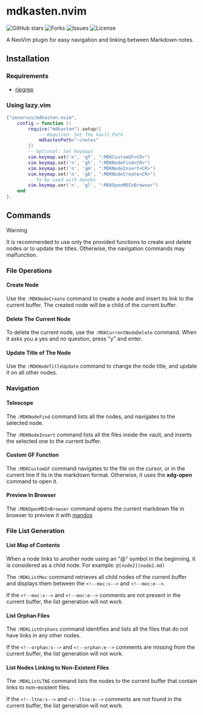 # mdkasten.nvim
![GitHub stars](https://img.shields.io/github/stars/zenarvus/mdkasten.nvim?style=flat-square)
![Forks](https://img.shields.io/github/forks/zenarvus/mdkasten.nvim?style=flat-square)
![Issues](https://img.shields.io/github/issues/zenarvus/mdkasten.nvim?style=flat-square)
![License](https://img.shields.io/badge/license-GPL%20v3-blue.svg?style=flat-square)

A NeoVim plugin for easy navigation and linking between Markdown notes.

## Installation
### Requirements
- [ripgrep](https://github.com/BurntSushi/ripgrep)

### Using lazy.vim
```lua
{"zenarvus/mdkasten.nvim",
    config = function ()
        require("mdkasten").setup({
            -- Required: Set The Vault Path
            mdkastenPath="~/notes"
        })
        -- Optional: Set Keymaps
        vim.keymap.set('n', 'gf', ":MDKCustomGF<CR>")
        vim.keymap.set('n', 'gh', ":MDKNodeFind<CR>")
        vim.keymap.set('n', 'gH', ":MDKNodeInsert<CR>")
        vim.keymap.set('n', 'gb', ":MDKNodeCreate<CR>")
        -- To be used with mandos
        vim.keymap.ser('n', 'gl', ":MDKOpenMDInBrowser")
    end
},
```
## Commands
> [!WARNING]
> It is recommended to use only the provided functions to create and delete nodes or to update the titles.
> Otherwise, the navigation commands may malfunction.

### File Operations
#### Create Node
Use the `:MDKNodeCreate` command to create a node and insert its link to the current buffer. The created node will be a child of the current buffer.

#### Delete The Current Node
To delete the current node, use the `:MDKCurrentNodeDelete` command. When it asks you a yes and no question, press "y" and enter.

#### Update Title of The Node
Use the `:MDKNodeTitleUpdate` command to change the node title, and update it on all other nodes.

### Navigation
#### Telescope
The `:MDKNodeFind` command lists all the nodes, and navigates to the selected node.

The `:MDKNodeInsert` command lists all the files inside the vault, and inserts the selected one to the current buffer.

#### Custom GF Function
The `:MDKCustomGF` command navigates to the file on the cursor, or in the current line if its in the markdown format. Otherwise, it uses the **xdg-open** command to open it.

#### Preview In Browser
The `:MDKOpenMDInBrowser` command opens the current markdown file in browser to preview it with [mandos](https://github.com/zenarvus/mandos)

### File List Generation
#### List Map of Contents
When a node links to another node using an "@" symbol in the beginning, it is considered as a child node. For example:
`@[node2](node2.md)`

The `:MDKListMoc` command retrieves all child nodes of the current buffer and displays them between the `<!--moc:s-->` and `<!--moc:e-->`.

If the `<!--moc:s-->` and `<!--moc:e-->` comments are not present in the current buffer, the list generation will not work.

#### List Orphan Files
The `:MDKListOrphans` command identifies and lists all the files that do not have links in any other nodes.

If the `<!--orphan:s-->` and `<!--orphan:e-->` comments are missing from the current buffer, the list generation will not work.

#### List Nodes Linking to Non-Existent Files
The `:MDKListLTNE` command lists the nodes to the current buffer that contain links to non-existent files.

If the `<!--ltne:s-->` and `<!--ltne:e-->` comments are not found in the current buffer, the list generation will not work.

